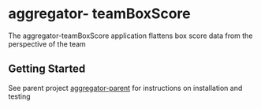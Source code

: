# aggregator- teamBoxScore

The aggregator-teamBoxScore application flattens box score data from the perspective of the team 

## Getting Started

See parent project [aggregator-parent](id:https://github.com/pablote3/basketball-java/tree/master/aggregator) for instructions on installation and testing
